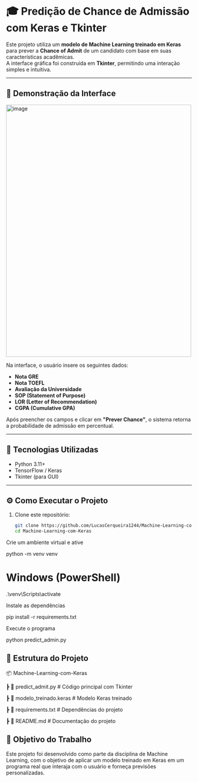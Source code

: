 # 🎓 Predição de Chance de Admissão com Keras e Tkinter

Este projeto utiliza um **modelo de Machine Learning treinado em Keras** para prever a **Chance of Admit** de um candidato com base em suas características acadêmicas.  
A interface gráfica foi construída em **Tkinter**, permitindo uma interação simples e intuitiva.

---

## 📸 Demonstração da Interface

<img width="502" height="683" alt="image" src="https://github.com/user-attachments/assets/b9e02c65-5d4c-45d9-9cef-efd7c3bdad53" />


Na interface, o usuário insere os seguintes dados:
- **Nota GRE**
- **Nota TOEFL**
- **Avaliação da Universidade**
- **SOP (Statement of Purpose)**
- **LOR (Letter of Recommendation)**
- **CGPA (Cumulative GPA)**

Após preencher os campos e clicar em **"Prever Chance"**, o sistema retorna a probabilidade de admissão em percentual.

---

## 🚀 Tecnologias Utilizadas
- Python 3.11+
- TensorFlow / Keras
- Tkinter (para GUI)

---

## ⚙️ Como Executar o Projeto

1. Clone este repositório:
   ```bash
   git clone https://github.com/LucasCerqueira1244/Machine-Learning-com-Keras.git
   cd Machine-Learning-com-Keras

Crie um ambiente virtual e ative

python -m venv venv
# Windows (PowerShell)
.\venv\Scripts\activate

Instale as dependências

pip install -r requirements.txt

Execute o programa

python predict_admin.py

## 📂 Estrutura do Projeto
📦 Machine-Learning-com-Keras

 ┣ 📜 predict_admit.py                 # Código principal com Tkinter
 
 ┣ 📜 modelo_treinado.keras            # Modelo Keras treinado
 
 ┣ 📜 requirements.txt                 # Dependências do projeto
 
 ┣ 📜 README.md                        # Documentação do projeto


## 📖 Objetivo do Trabalho

Este projeto foi desenvolvido como parte da disciplina de Machine Learning, com o objetivo de aplicar um modelo treinado em Keras em um programa real que interaja com o usuário e forneça previsões personalizadas.
 
